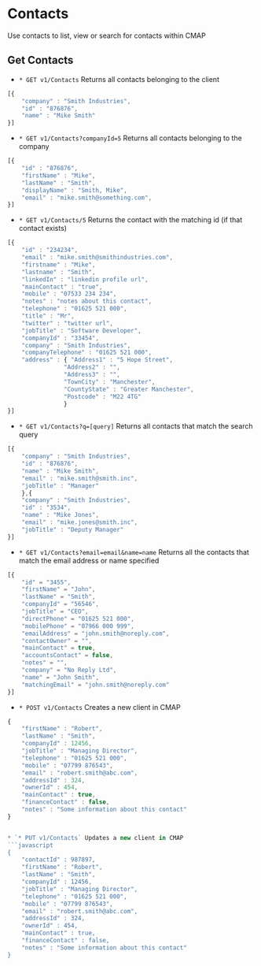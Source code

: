 # Contacts
Use contacts to list, view or search for contacts within CMAP

## Get Contacts
* `* GET v1/Contacts` Returns all contacts belonging to the client
```javascript
[{
	"company" : "Smith Industries",
	"id" : "876876",
	"name" : "Mike Smith"
}]
```

* `* GET v1/Contacts?companyId=5` Returns all contacts belonging to the company
```javascript
[{
	"id" : "876876",
	"firstName" : "Mike",
	"lastName" : "Smith",
	"displayName" : "Smith, Mike",
	"email" : "mike.smith@something.com",
}]
```

* `* GET v1/Contacts/5` Returns the contact with the matching id (if that contact exists)
```javascript
[{ 
	"id" : "234234",
	"email" : "mike.smith@smithindustries.com",
	"firstname" : "Mike",
	"lastname" : "Smith",
	"linkedIn" : "linkedin profile url",
	"mainContact" : "true",
	"mobile" : "07533 234 234",
	"notes" : "notes about this contact",
	"telephone" : "01625 521 000",
	"title" : "Mr",
	"twitter" : "twitter url",
	"jobTitle" : "Software Developer",
	"companyId" : "33454",
	"company" : "Smith Industries",
	"companyTelephone" : "01625 521 000",
	"address" : { "Address1" : "5 Hope Street",
				"Address2" : "",
				"Address3" : "",
				"TownCity" : "Manchester",
				"CountyState" : "Greater Manchester",
				"Postcode" : "M22 4TG" 
				}
}]
```

* `* GET v1/Contacts?q=[query]` Returns all contacts that match the search query
```javascript
[{
	"company" : "Smith Industries",
	"id" : "876876",
	"name" : "Mike Smith",
	"email" : "mike.smith@smith.inc",
	"jobTitle" : "Manager"
	},{
	"company" : "Smith Industries",
	"id" : "3534",
	"name" : "Mike Jones",
	"email" : "mike.jones@smith.inc",
	"jobTitle" : "Deputy Manager"
}]
```

* `* GET v1/Contacts?email=email&name=name` Returns all the contacts that match the email address or name specified
```javascript
[{
 	"id" = "3455",
	"firstName" = "John",
	"lastName" = "Smith",
	"companyId" = "56546",
	"jobTitle" = "CEO",
	"directPhone" = "01625 521 000",
	"mobilePhone" = "07966 000 999",
	"emailAddress" = "john.smith@noreply.com",
	"contactOwner" = "",
	"mainContact" = true,
	"accountsContact" = false,
	"notes" = "",
	"company" = "No Reply Ltd",
	"name" = "John Smith",
	"matchingEmail" = "john.smith@noreply.com"
}]
```

* `* POST v1/Contacts` Creates a new client in CMAP
```javascript
{
	"firstName" : "Robert",
	"lastName" : "Smith",
	"companyId" : 12456,
	"jobTitle" : "Managing Director",
	"telephone" : "01625 521 000",
	"mobile" : "07799 876543",
	"email" : "robert.smith@abc.com",
	"addressId" : 324,
	"ownerId" : 454,
	"mainContact" : true,
	"financeContact" : false,
	"notes" : "Some information about this contact"
}


* `* PUT v1/Contacts` Updates a new client in CMAP
```javascript
{
	"contactId" : 987897,
	"firstName" : "Robert",
	"lastName" : "Smith",
	"companyId" : 12456,
	"jobTitle" : "Managing Director",
	"telephone" : "01625 521 000",
	"mobile" : "07799 876543",
	"email" : "robert.smith@abc.com",
	"addressId" : 324,
	"ownerId" : 454,
	"mainContact" : true,
	"financeContact" : false,
	"notes" : "Some information about this contact"
}
